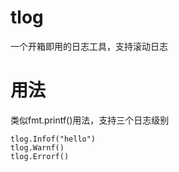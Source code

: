 # tlog
一个开箱即用的日志工具，支持滚动日志

# 用法
类似fmt.printf()用法，支持三个日志级别
```
tlog.Infof("hello")
tlog.Warnf()
tlog.Errorf()
```
